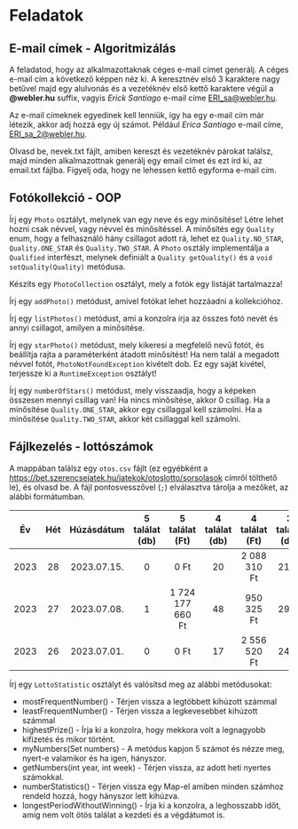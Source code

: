 # Feladatok

## E-mail címek - Algoritmizálás

A feladatod, hogy az alkalmazottaknak céges e-mail címet generálj. A céges e-mail cím a következő képpen néz ki. A
keresztnév első 3 karaktere nagy betűvel majd egy alulvonás és a vezetéknév első kettő karaktere végül a **@webler.hu**
suffix, vagyis _Erick Santiago_ e-mail címe ERI_sa@webler.hu.

Az e-mail címeknek egyedinek kell lenniük, így ha egy e-mail cím már létezik, akkor adj hozzá egy új számot. Például
_Erica Santiago_ e-mail címe, ERI_sa_2@webler.hu.

Olvasd be, nevek.txt fájlt, amiben kereszt és vezetéknév párokat találsz, majd minden alkalmazottnak generálj egy email
címet és ezt írd ki, az email.txt fájlba. Figyelj oda, hogy ne lehessen kettő egyforma e-mail cím.

## Fotókollekció - OOP

Írj egy `Photo` osztályt, melynek van egy neve és egy minősítése! Létre lehet hozni
csak névvel, vagy névvel és minősítéssel. A minősítés egy `Quality` enum, hogy a felhasználó
hány csillagot adott rá, lehet ez `Quality.NO_STAR`, `Quality.ONE_STAR` és `Quality.TWO_STAR`.
A `Photo` osztály implementálja a `Qualified` interfészt, melynek definiált a `Quality getQuality()`
és a `void setQuality(Quality)` metódusa.

Készíts egy `PhotoCollection` osztályt, mely a fotók egy listáját tartalmazza! 

Írj egy `addPhoto()` metódust, amivel fotókat lehet hozzáadni a kollekcióhoz.

Írj egy `listPhotos()` metódust, ami a konzolra írja az összes fotó nevét és annyi csillagot, amilyen a minősítése.

Írj egy `starPhoto()` metódust, mely kikeresi a megfelelő nevű fotót, és beállítja rajta a paraméterként
átadott minősítést! Ha nem talál a megadott névvel fotót, `PhotoNotFoundException` kivételt dob. Ez
egy saját kivétel, terjessze ki a `RuntimeException` osztályt!

Írj egy `numberOfStars()` metódust, mely visszaadja, hogy a képeken összesen mennyi csillag van!
Ha nincs minősítése, akkor 0 csillag. Ha a minősítése `Quality.ONE_STAR`, akkor egy csillaggal kell
számolni. Ha a minősítése `Quality.TWO_STAR`, akkor két csillaggal kell számolni.

## Fájlkezelés - lottószámok

A mappában találsz egy `otos.csv` fájlt (ez egyébként a https://bet.szerencsejatek.hu/jatekok/otoslotto/sorsolasok
címről tölthető le), és olvasd be. A fájl pontosvesszővel (`;`) elválasztva tárolja a mezőket, az alábbi formátumban.

| Év | Hét | Húzásdátum | 5 találat (db) | 5 találat (Ft) | 4 találat (db) | 4 találat (Ft) | 3 találat (db) | 3 találat (Ft) | 2 találat (db) | 2 találat (Ft) | Számok  |
|:---:|:---:|:---:|:---:|:---:|:---:|:---:|:---:|:---:|:---:|:---:|:---:|
| 2023 | 28 | 2023.07.15. | 0 | 0 Ft | 20 | 2 088 310 Ft | 2160 | 20 255 Ft | 61381 | 2 430 Ft | 27  56  75  76  81 |
| 2023 | 27 | 2023.07.08. | 1 | 1 724 177 660 Ft | 48 | 950 325 Ft | 2975 | 16 065 Ft | 76481 | 2 130 Ft | 4  17  55  67  89 |
| 2023 | 26 | 2023.07.01. | 0 | 0 Ft | 17 | 2 556 520 Ft | 2467 | 18 455 Ft | 63441 | 2 445 Ft | 18  42  44  48  86 |

Írj egy `LottoStatistic` osztályt és valósítsd meg az alábbi metódusokat:

- mostFrequentNumber() - Térjen vissza a legtöbbett kihúzott számmal
- leastFrequentNumber() - Térjen vissza a legkevesebbet kihúzott számmal
- highestPrize() - Írja ki a konzolra, hogy mekkora volt a legnagyobb kifizetés és mikor történt.
- myNumbers(Set<Integer> numbers) - A metódus kapjon 5 számot és nézze meg, nyert-e valamikor és ha igen, hányszor.
- getNumbers(int year, int week) - Térjen vissza, az adott heti nyertes számokkal.
- numberStatistics() - Térjen vissza egy Map-el amiben minden számhoz rendeld hozzá, hogy hányszor lett kihúzva.
- longestPeriodWithoutWinning() - Írja ki a konzolra, a leghosszabb időt, amíg nem volt ötös találat a kezdeti és a
  végdátumot is.
